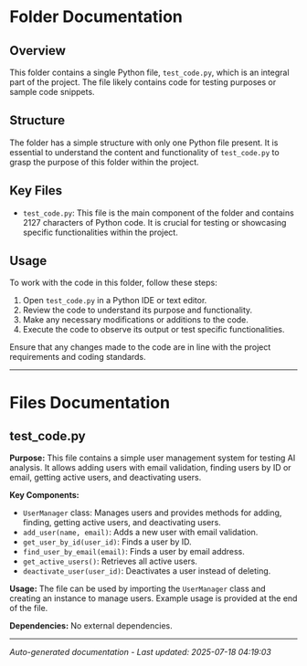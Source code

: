 # Folder Documentation

## Overview
This folder contains a single Python file, `test_code.py`, which is an integral part of the project. The file likely contains code for testing purposes or sample code snippets.

## Structure
The folder has a simple structure with only one Python file present. It is essential to understand the content and functionality of `test_code.py` to grasp the purpose of this folder within the project.

## Key Files
- `test_code.py`: This file is the main component of the folder and contains 2127 characters of Python code. It is crucial for testing or showcasing specific functionalities within the project.

## Usage
To work with the code in this folder, follow these steps:
1. Open `test_code.py` in a Python IDE or text editor.
2. Review the code to understand its purpose and functionality.
3. Make any necessary modifications or additions to the code.
4. Execute the code to observe its output or test specific functionalities.

Ensure that any changes made to the code are in line with the project requirements and coding standards.

---

# Files Documentation

## test_code.py

**Purpose:** This file contains a simple user management system for testing AI analysis. It allows adding users with email validation, finding users by ID or email, getting active users, and deactivating users.

**Key Components:**
- `UserManager` class: Manages users and provides methods for adding, finding, getting active users, and deactivating users.
- `add_user(name, email)`: Adds a new user with email validation.
- `get_user_by_id(user_id)`: Finds a user by ID.
- `find_user_by_email(email)`: Finds a user by email address.
- `get_active_users()`: Retrieves all active users.
- `deactivate_user(user_id)`: Deactivates a user instead of deleting.

**Usage:** The file can be used by importing the `UserManager` class and creating an instance to manage users. Example usage is provided at the end of the file.

**Dependencies:** No external dependencies.

---
*Auto-generated documentation - Last updated: 2025-07-18 04:19:03*
